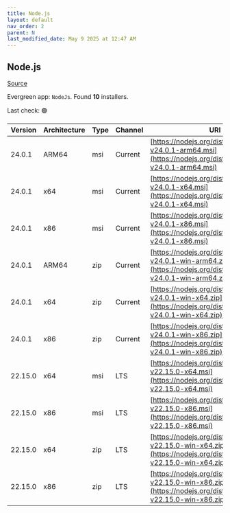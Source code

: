```yaml
---
title: Node.js
layout: default
nav_order: 2
parent: N
last_modified_date: May 9 2025 at 12:47 AM
---
```


## Node.js

[Source](https://nodejs.org/)

Evergreen app: `NodeJs`. Found **10** installers.

Last check: 🟢

| Version | Architecture | Type | Channel | URI                                                                                                                      |
| ------- | ------------ | ---- | ------- | ------------------------------------------------------------------------------------------------------------------------ |
| 24.0.1  | ARM64        | msi  | Current | [https://nodejs.org/dist/v24.0.1/node-v24.0.1-arm64.msi](https://nodejs.org/dist/v24.0.1/node-v24.0.1-arm64.msi)         |
| 24.0.1  | x64          | msi  | Current | [https://nodejs.org/dist/v24.0.1/node-v24.0.1-x64.msi](https://nodejs.org/dist/v24.0.1/node-v24.0.1-x64.msi)             |
| 24.0.1  | x86          | msi  | Current | [https://nodejs.org/dist/v24.0.1/node-v24.0.1-x86.msi](https://nodejs.org/dist/v24.0.1/node-v24.0.1-x86.msi)             |
| 24.0.1  | ARM64        | zip  | Current | [https://nodejs.org/dist/v24.0.1/node-v24.0.1-win-arm64.zip](https://nodejs.org/dist/v24.0.1/node-v24.0.1-win-arm64.zip) |
| 24.0.1  | x64          | zip  | Current | [https://nodejs.org/dist/v24.0.1/node-v24.0.1-win-x64.zip](https://nodejs.org/dist/v24.0.1/node-v24.0.1-win-x64.zip)     |
| 24.0.1  | x86          | zip  | Current | [https://nodejs.org/dist/v24.0.1/node-v24.0.1-win-x86.zip](https://nodejs.org/dist/v24.0.1/node-v24.0.1-win-x86.zip)     |
| 22.15.0 | x64          | msi  | LTS     | [https://nodejs.org/dist/v22.15.0/node-v22.15.0-x64.msi](https://nodejs.org/dist/v22.15.0/node-v22.15.0-x64.msi)         |
| 22.15.0 | x86          | msi  | LTS     | [https://nodejs.org/dist/v22.15.0/node-v22.15.0-x86.msi](https://nodejs.org/dist/v22.15.0/node-v22.15.0-x86.msi)         |
| 22.15.0 | x64          | zip  | LTS     | [https://nodejs.org/dist/v22.15.0/node-v22.15.0-win-x64.zip](https://nodejs.org/dist/v22.15.0/node-v22.15.0-win-x64.zip) |
| 22.15.0 | x86          | zip  | LTS     | [https://nodejs.org/dist/v22.15.0/node-v22.15.0-win-x86.zip](https://nodejs.org/dist/v22.15.0/node-v22.15.0-win-x86.zip) |
